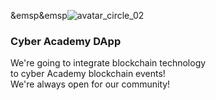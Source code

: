 &emsp&emsp![avatar_circle_02](https://user-images.githubusercontent.com/38258624/43519676-1598431e-9599-11e8-8e0d-fd51083743c2.png)
### Cyber Academy DApp
We're going to integrate blockchain technology
<br>to cyber Academy blockchain events!
<br>We're always open for our community!
